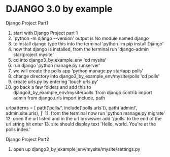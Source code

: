# DJANGO 3.0 by example

Django Project Part1
1. start with Django Project part 1
2. 'python -m django --version' output is No module named django
3. to install django type this into the terminal 'python -m pip install Django'
4. now that django is installed, from the terminal run 'django-admin startproject mysite'
5. cd into django3_by_example_env 'cd mysite'
6. run django 'python manage.py runserver'
7. we will create the polls app 'python manage.py startapp polls'
8. change directory into django3_by_example_env/mysite/polls 'cd polls'
9. create urls.py by entering 'touch urls.py'
10. go back a few folders and add this to django3_by_example_env/mysite/polls 'from django.contrib import admin
from django.urls import include, path

urlpatterns = [
    path('polls/', include('polls.urls')),
    path('admin/', admin.site.urls),
]'
11. from the terminal now run 'python manage.py migrate'
12. open the url listed and in the url browswer add '/polls' to the end of the url string hit enter
13. site should display text 'Hello, world. You're at the polls index.'

Django Project Part2
1. open up django3_by_example_env/mysite/mysite/settings.py
